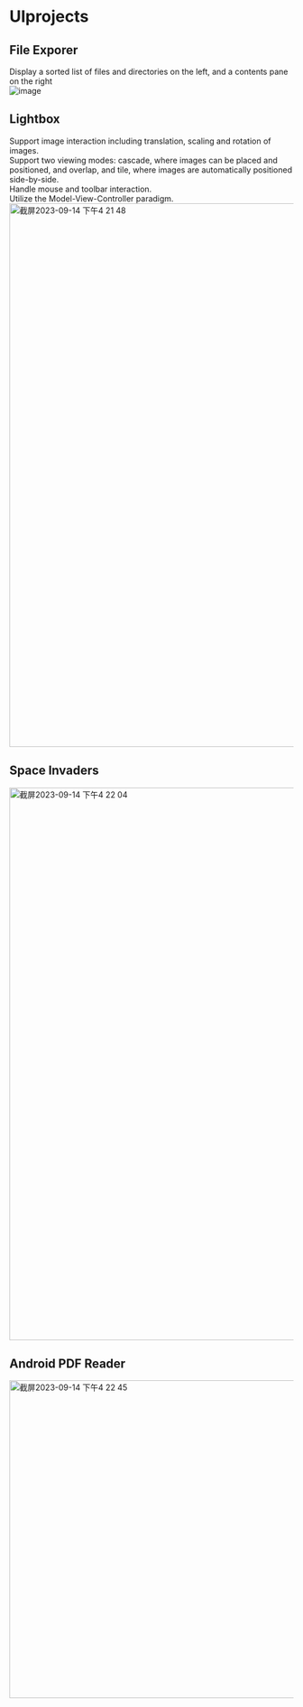 # UIprojects
## File Exporer
Display a sorted list of files and directories on the left, and a contents pane on the right <br>
![image](https://github.com/stvnshan/UIprojects/assets/83726215/daf90984-8d12-470a-8a1b-00872ce8f793)


## Lightbox
Support image interaction including translation, scaling and rotation of images.<br>
Support two viewing modes: cascade, where images can be placed and positioned, and overlap, and tile, where images are automatically positioned side-by-side.<br>
Handle mouse and toolbar interaction.<br>
Utilize the Model-View-Controller paradigm.<br>
<img width="963" alt="截屏2023-09-14 下午4 21 48" src="https://github.com/stvnshan/UIprojects/assets/83726215/e3ee860b-ed53-49d5-ab6d-b29bae596f32">

## Space Invaders
<img width="979" alt="截屏2023-09-14 下午4 22 04" src="https://github.com/stvnshan/UIprojects/assets/83726215/c364c71e-1e10-4d87-b453-a834351868d3">


## Android PDF Reader
<img width="563" alt="截屏2023-09-14 下午4 22 45" src="https://github.com/stvnshan/UIprojects/assets/83726215/a899ede6-094e-4aee-873a-adf81ac0aafb">


